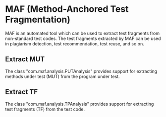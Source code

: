 # MAF (Method-Anchored Test Fragmentation)
MAF is an automated tool which can be used to extract test fragments from non-standard test codes. The test fragments extracted by MAF can be used in plagiarism detection, test recommendation, test reuse, and so on.

## Extract MUT
The class "com.maf.analysis.PUTAnalysis" provides support for extracting methods under test (MUT) from the program under test.

## Extract TF
The class "com.maf.analysis.TPAnalysis" provides support for extracting test fragments (TF) from the test code.
